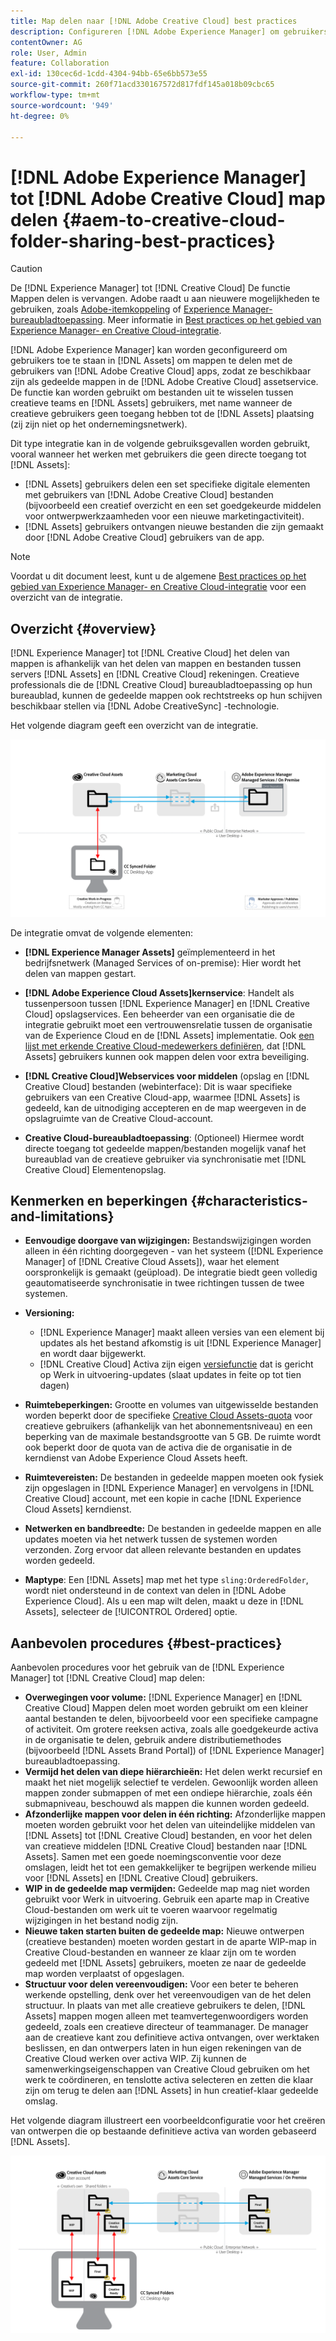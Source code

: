```yaml
---
title: Map delen naar [!DNL Adobe Creative Cloud] best practices
description: Configureren [!DNL Adobe Experience Manager] om gebruikers toe te staan in [!DNL Experience Manager Assets] om mappen uit te wisselen met Adobe Creative Cloud-gebruikers.
contentOwner: AG
role: User, Admin
feature: Collaboration
exl-id: 130cec6d-1cdd-4304-94bb-65e6bb573e55
source-git-commit: 260f71acd330167572d817fdf145a018b09cbc65
workflow-type: tm+mt
source-wordcount: '949'
ht-degree: 0%

---
```


# [!DNL Adobe Experience Manager] tot [!DNL Adobe Creative Cloud] map delen {#aem-to-creative-cloud-folder-sharing-best-practices}

>[!CAUTION]
>
>De [!DNL Experience Manager] tot [!DNL Creative Cloud] De functie Mappen delen is vervangen. Adobe raadt u aan nieuwere mogelijkheden te gebruiken, zoals [Adobe-itemkoppeling](https://helpx.adobe.com/enterprise/using/adobe-asset-link.html) of [Experience Manager-bureaubladtoepassing](https://experienceleague.adobe.com/docs/experience-manager-desktop-app/using/using.html). Meer informatie in [Best practices op het gebied van Experience Manager- en Creative Cloud-integratie](/help/assets/aem-cc-integration-best-practices.md).

[!DNL Adobe Experience Manager] kan worden geconfigureerd om gebruikers toe te staan in [!DNL Assets] om mappen te delen met de gebruikers van [!DNL Adobe Creative Cloud] apps, zodat ze beschikbaar zijn als gedeelde mappen in de [!DNL Adobe Creative Cloud] assetservice. De functie kan worden gebruikt om bestanden uit te wisselen tussen creatieve teams en [!DNL Assets] gebruikers, met name wanneer de creatieve gebruikers geen toegang hebben tot de [!DNL Assets] plaatsing (zij zijn niet op het ondernemingsnetwerk).

Dit type integratie kan in de volgende gebruiksgevallen worden gebruikt, vooral wanneer het werken met gebruikers die geen directe toegang tot [!DNL Assets]:

* [!DNL Assets] gebruikers delen een set specifieke digitale elementen met gebruikers van [!DNL Adobe Creative Cloud] bestanden (bijvoorbeeld een creatief overzicht en een set goedgekeurde middelen voor ontwerpwerkzaamheden voor een nieuwe marketingactiviteit).
* [!DNL Assets] gebruikers ontvangen nieuwe bestanden die zijn gemaakt door [!DNL Adobe Creative Cloud] gebruikers van de app.

>[!NOTE]
>
>Voordat u dit document leest, kunt u de algemene [Best practices op het gebied van Experience Manager- en Creative Cloud-integratie](/help/assets/aem-cc-integration-best-practices.md) voor een overzicht van de integratie.

## Overzicht {#overview}

[!DNL Experience Manager] tot [!DNL Creative Cloud] het delen van mappen is afhankelijk van het delen van mappen en bestanden tussen servers [!DNL Assets] en [!DNL Creative Cloud] rekeningen. Creatieve professionals die de [!DNL Creative Cloud] bureaubladtoepassing op hun bureaublad, kunnen de gedeelde mappen ook rechtstreeks op hun schijven beschikbaar stellen via [!DNL Adobe CreativeSync] -technologie.

Het volgende diagram geeft een overzicht van de integratie.

![chlimage_1-179](assets/chlimage_1-406.png)

De integratie omvat de volgende elementen:

* **[!DNL Experience Manager Assets]** geïmplementeerd in het bedrijfsnetwerk (Managed Services of on-premise): Hier wordt het delen van mappen gestart.
* **[!DNL Adobe Experience Cloud Assets]kernservice**: Handelt als tussenpersoon tussen [!DNL Experience Manager] en [!DNL Creative Cloud] opslagservices. Een beheerder van een organisatie die de integratie gebruikt moet een vertrouwensrelatie tussen de organisatie van de Experience Cloud en de [!DNL Assets] implementatie. Ook [een lijst met erkende Creative Cloud-medewerkers definiëren](https://experienceleague.adobe.com/docs/core-services/interface/services/assets/t-admin-add-cc-user.html), dat [!DNL Assets] gebruikers kunnen ook mappen delen voor extra beveiliging.

* **[!DNL Creative Cloud]Webservices voor middelen** (opslag en [!DNL Creative Cloud] bestanden (webinterface): Dit is waar specifieke gebruikers van een Creative Cloud-app, waarmee [!DNL Assets] is gedeeld, kan de uitnodiging accepteren en de map weergeven in de opslagruimte van de Creative Cloud-account.
* **Creative Cloud-bureaubladtoepassing**: (Optioneel) Hiermee wordt directe toegang tot gedeelde mappen/bestanden mogelijk vanaf het bureaublad van de creatieve gebruiker via synchronisatie met [!DNL Creative Cloud] Elementenopslag.

## Kenmerken en beperkingen {#characteristics-and-limitations}

* **Eenvoudige doorgave van wijzigingen:** Bestandswijzigingen worden alleen in één richting doorgegeven - van het systeem ([!DNL Experience Manager] of [!DNL Creative Cloud Assets]), waar het element oorspronkelijk is gemaakt (geüpload). De integratie biedt geen volledig geautomatiseerde synchronisatie in twee richtingen tussen de twee systemen.
* **Versioning:**

   * [!DNL Experience Manager] maakt alleen versies van een element bij updates als het bestand afkomstig is uit [!DNL Experience Manager] en wordt daar bijgewerkt.
   * [!DNL Creative Cloud] Activa zijn eigen [versiefunctie](https://helpx.adobe.com/creative-cloud/help/versioning-faq.html) dat is gericht op Werk in uitvoering-updates (slaat updates in feite op tot tien dagen)

* **Ruimtebeperkingen:** Grootte en volumes van uitgewisselde bestanden worden beperkt door de specifieke [Creative Cloud Assets-quota](https://helpx.adobe.com/creative-cloud/kb/file-storage-quota.html) voor creatieve gebruikers (afhankelijk van het abonnementsniveau) en een beperking van de maximale bestandsgrootte van 5 GB. De ruimte wordt ook beperkt door de quota van de activa die de organisatie in de kerndienst van Adobe Experience Cloud Assets heeft.

* **Ruimtevereisten:** De bestanden in gedeelde mappen moeten ook fysiek zijn opgeslagen in [!DNL Experience Manager] en vervolgens in [!DNL Creative Cloud] account, met een kopie in cache [!DNL Experience Cloud Assets] kerndienst.
* **Netwerken en bandbreedte:** De bestanden in gedeelde mappen en alle updates moeten via het netwerk tussen de systemen worden verzonden. Zorg ervoor dat alleen relevante bestanden en updates worden gedeeld.
* **Maptype**: Een [!DNL Assets] map met het type `sling:OrderedFolder`, wordt niet ondersteund in de context van delen in [!DNL Adobe Experience Cloud]. Als u een map wilt delen, maakt u deze in [!DNL Assets], selecteer de [!UICONTROL Ordered] optie.

## Aanbevolen procedures {#best-practices}

Aanbevolen procedures voor het gebruik van de [!DNL Experience Manager] tot [!DNL Creative Cloud] map delen:

* **Overwegingen voor volume:** [!DNL Experience Manager] en [!DNL Creative Cloud] Mappen delen moet worden gebruikt om een kleiner aantal bestanden te delen, bijvoorbeeld voor een specifieke campagne of activiteit. Om grotere reeksen activa, zoals alle goedgekeurde activa in de organisatie te delen, gebruik andere distributiemethodes (bijvoorbeeld [!DNL Assets Brand Portal]) of [!DNL Experience Manager] bureaubladtoepassing.
* **Vermijd het delen van diepe hiërarchieën:** Het delen werkt recursief en maakt het niet mogelijk selectief te verdelen. Gewoonlijk worden alleen mappen zonder submappen of met een ondiepe hiërarchie, zoals één submapniveau, beschouwd als mappen die kunnen worden gedeeld.
* **Afzonderlijke mappen voor delen in één richting:** Afzonderlijke mappen moeten worden gebruikt voor het delen van uiteindelijke middelen van [!DNL Assets] tot [!DNL Creative Cloud] bestanden, en voor het delen van creatieve middelen [!DNL Creative Cloud] bestanden naar [!DNL Assets]. Samen met een goede noemingsconventie voor deze omslagen, leidt het tot een gemakkelijker te begrijpen werkende milieu voor [!DNL Assets] en [!DNL Creative Cloud] gebruikers.
* **WIP in de gedeelde map vermijden:** Gedeelde map mag niet worden gebruikt voor Werk in uitvoering. Gebruik een aparte map in Creative Cloud-bestanden om werk uit te voeren waarvoor regelmatig wijzigingen in het bestand nodig zijn.
* **Nieuwe taken starten buiten de gedeelde map:** Nieuwe ontwerpen (creatieve bestanden) moeten worden gestart in de aparte WIP-map in Creative Cloud-bestanden en wanneer ze klaar zijn om te worden gedeeld met [!DNL Assets] gebruikers, moeten ze naar de gedeelde map worden verplaatst of opgeslagen.
* **Structuur voor delen vereenvoudigen:** Voor een beter te beheren werkende opstelling, denk over het vereenvoudigen van de het delen structuur. In plaats van met alle creatieve gebruikers te delen, [!DNL Assets] mappen mogen alleen met teamvertegenwoordigers worden gedeeld, zoals een creatieve directeur of teammanager. De manager aan de creatieve kant zou definitieve activa ontvangen, over werktaken beslissen, en dan ontwerpers laten in hun eigen rekeningen van de Creative Cloud werken over activa WIP. Zij kunnen de samenwerkingseigenschappen van Creative Cloud gebruiken om het werk te coördineren, en tenslotte activa selecteren en zetten die klaar zijn om terug te delen aan [!DNL Assets] in hun creatief-klaar gedeelde omslag.

Het volgende diagram illustreert een voorbeeldconfiguratie voor het creëren van ontwerpen die op bestaande definitieve activa van worden gebaseerd [!DNL Assets].

![chlimage_1-180](assets/chlimage_1-407.png)
